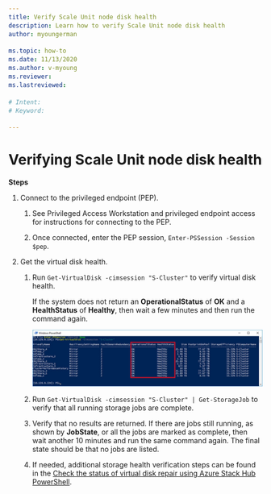 ```yaml
---
title: Verify Scale Unit node disk health
description: Learn how to verify Scale Unit node disk health
author: myoungerman

ms.topic: how-to
ms.date: 11/13/2020
ms.author: v-myoung
ms.reviewer: 
ms.lastreviewed: 

# Intent: 
# Keyword: 

---
```


# Verifying Scale Unit node disk health

**Steps**

1.  Connect to the privileged endpoint (PEP).

    1.  See Privileged Access Workstation and privileged endpoint access for instructions for connecting to the PEP.

    1.  Once connected, enter the PEP session, `Enter-PSSession -Session $pep`.

2.  Get the virtual disk health.

    1.  Run `Get-VirtualDisk -cimsession "S-Cluster"` to verify virtual disk health.

        If the system does not return an **OperationalStatus** of **OK** and a
        **HealthStatus** of **Healthy**, then wait a few minutes and then run
        the command again.
        
        ![](media/image-57.png)
        
    1.  Run `Get-VirtualDisk -cimsession "S-Cluster" | Get-StorageJob` to verify that all running storage jobs are complete.
    
    1.  Verify that no results are returned. If there are jobs still
        running, as shown by **JobState**, or all the jobs are marked as
        complete, then wait another 10 minutes and run the same command
        again. The final state should be that no jobs are listed.
    
    1.  If needed, additional storage health verification steps can be found
        in the [Check the status of virtual disk repair using Azure Stack
        Hub
        PowerShell](https://docs.microsoft.com/azure-stack/operator/azure-stack-replace-disk?view=azs-2002&check-the-status-of-virtual-disk-repair-using-azure-stack-hub-powershell).
        
